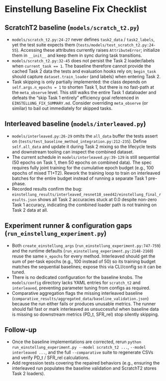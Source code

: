 # Einstellung Baseline Fix Checklist

## ScratchT2 baseline (`models/scratch_t2.py`)
- `models/scratch_t2.py:24-27` never defines `task2_data` / `task2_labels`, yet the test suite expects them (`tests/models/test_scratch_t2.py:24-55`). Accessing these attributes currently raises `AttributeError`; initialize them in `__init__` and keep them in sync during task transitions.
- `models/scratch_t2.py:32-45` does not persist the Task 2 loader/labels when `current_task == 1`. The baseline therefore cannot provide the cached Task 2 data the tests and evaluation hooks rely on; `begin_task` should capture `dataset.train_loader` (and labels) when entering Task 2.
- Task skipping is only partially implemented: the class depends on `self.args.n_epochs = 1` to shorten Task 1, but there is no fast-path at the `meta_observe` level. This still walks the entire Task 1 dataloader and defeats the “skip Task 1 entirely” efficiency goal referenced in `EINSTELLUNG_FIX_SUMMARY.md`. Consider overriding `meta_observe` (or similar) to bail out immediately for skipped tasks.

## Interleaved baseline (`models/interleaved.py`)
- `models/interleaved.py:26-29` omits the `all_data` buffer the tests assert on (`tests/test_baseline_method_integration.py:212-235`). Define `self.all_data` and update it during Task 2 mixing so the lifecycle tests and downstream tooling can inspect the combined dataset.
- The current schedule in `models/interleaved.py:39-129` is still sequential (50 epochs on Task 1, then 50 epochs on combined data). The spec requires fully joint training for the cumulative epoch budget (e.g., 100 epochs of mixed T1+T2). Rework the training loop to train on interleaved batches for the entire budget instead of running a separate Task 1 pre-phase.
- Recorded results confirm the bug: `einstellung_results/interleaved_resnet18_seed42/einstellung_final_results.json` shows all Task 2 accuracies stuck at 0.0 despite non-zero Task 1 accuracy, indicating the combined loader path is not training on Task 2 data at all.

## Experiment runner & configuration gaps (`run_einstellung_experiment.py`)
- Both `create_einstellung_args` (`run_einstellung_experiment.py:747-759`) and the runtime defaults (`run_einstellung_experiment.py:2148-2160`) reuse the same `n_epochs` for every method. Interleaved should get the sum of per-task epochs (e.g., 100 instead of 50) so its training budget matches the sequential baselines; expose this via CLI/config so it can be tuned.
- There is no dedicated configuration for the baseline knobs. The `models/config` directory lacks YAML entries for `scratch_t2` and `interleaved`, preventing parameter tuning from configs as required.
- Comparative aggregation flags the missing interleaved baseline (`comparative_results/aggregated_data/baseline_validation.json`) because the run either fails or produces unusable metrics. The runner should fail fast or mark interleaved as unsuccessful when baseline data is missing so downstream metrics (PD_t, SFR_rel) stop silently skipping.

## Follow-up
- Once the baseline implementations are corrected, rerun `python run_einstellung_experiment.py --model scratch_t2 ...`, `--model interleaved ...`, and the full `--comparative` suite to regenerate CSVs and verify PD_t / SFR_rel calculations.
- Add regression tests covering the repaired behaviors (e.g., ensuring the interleaved run populates the baseline validation and ScratchT2 stores Task 2 loaders).
